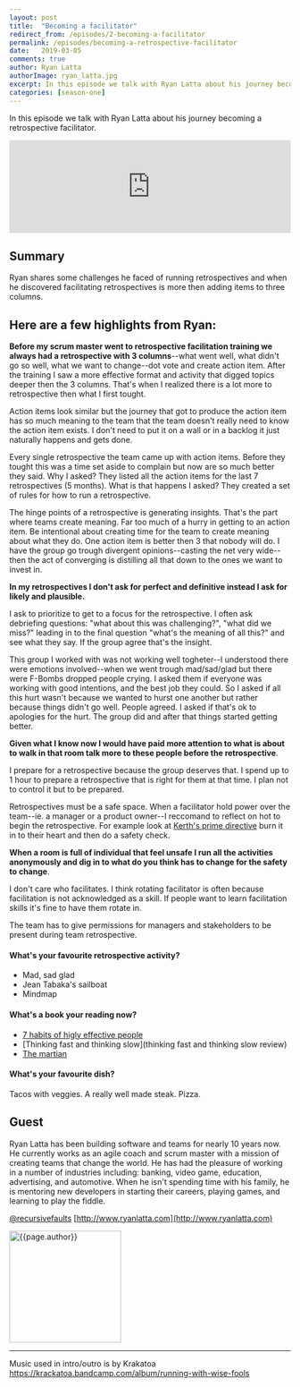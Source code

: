 ```yaml
---
layout: post
title:  "Becoming a facilitator"
redirect_from: /episodes/2-becoming-a-facilitator
permalink: /episodes/becoming-a-retrospective-facilitator
date:   2019-03-05
comments: true
author: Ryan Latta
authorImage: ryan_latta.jpg
excerpt: In this episode we talk with Ryan Latta about his journey becoming a retrospective facilitator. He will shares some challenges he faced running retrospectives and when he discovered it was more then three columns.
categories: [season-one]
---
```


In this episode we talk with Ryan Latta about his journey becoming a retrospective facilitator.

<iframe width="100%" height="166" scrolling="no" frameborder="no" allow="autoplay" src="https://w.soundcloud.com/player/?url=https%3A//api.soundcloud.com/tracks/585584835%3Fsecret_token%3Ds-l8kHp&color=%23ff5500&auto_play=false&hide_related=false&show_comments=true&show_user=true&show_reposts=false&show_teaser=true"></iframe>

## Summary

Ryan shares some challenges he faced of running retrospectives and when he discovered facilitating retrospectives is more then adding items to three columns.

## Here are a few highlights from Ryan:

**Before my scrum master went to retrospective facilitation training we always had a retrospective with 3 columns**--what went well, what didn't go so well, what we want to change--dot vote and create action item. After the training I saw a more effective format and activity that digged topics deeper then the 3 columns. That's when I realized there is a lot more to retrospective then what I first tought.

Action items look similar but the journey that got to produce the action item has so much meaning to the team that the team doesn't really need to know the action item exists. I don't need to put it on a wall or in a backlog it just naturally happens and gets done.

Every single retrospective the team came up with action items. Before they tought this was a time set aside to complain but now are so much better they said. Why I asked? They listed all the action items for the last 7 retrospectives (5 months). What is that happens I asked? They created a set of rules for how to run a retrospective.

The hinge points of a retrospective is generating insights. That's the part where teams create meaning. Far too much of a hurry in getting to an action item. Be intentional about creating time for the team to create meaning about what they do. One action item is better then 3 that nobody will do. I have the group go trough divergent opinions--casting the net very wide--then the act of converging is distilling all that down to the ones we want to invest in.

**In my retrospectives I don't ask for perfect and definitive instead I ask for likely and plausible.**

I ask to prioritize to get to a focus for the retrospective. I often ask debriefing questions: "what about this was challenging?", "what did we miss?" leading in to the final question "what's the meaning of all this?" and see what they say. If the group agree that's the insight.

This group I worked with was not working well togheter--I understood there were emotions involved--when we went trough mad/sad/glad but there were F-Bombs dropped people crying. I asked them if everyone was working with good intentions, and the best job they could. So I asked if all this hurt wasn't because we wanted to hurst one another but rather because things didn't go well. People agreed. I asked if that's ok to apologies for the hurt. The group did and after that things started getting better.

**Given what I know now I would have paid more attention to what is about to walk in that room talk more to these people before the retrospective**.

I prepare for a retrospective because the group deserves that. I spend up to 1 hour to prepare a retrospective that is right for them at that time. I plan not to control it but to be prepared.

Retrospectives must be a safe space. When a facilitator hold power over the team--ie. a manager or a product owner--I reccomand to reflect on hot to begin the retrospective. For example look at [Kerth's prime directive](http://retrospectivewiki.org/index.php?title=The_Prime_Directive) burn it in to their heart and then do a safety check.

**When a room is full of individual that feel unsafe I run all the activities anonymously and dig in to what do you think has to change for the safety to change**.

I don't care who facilitates. I think rotating facilitator is often because facilitation is not acknowledged as a skill. If people want to learn facilitation skills it's fine to have them rotate in.

The team has to give permissions for managers and stakeholders to be present during team retrospective.

#### What's your favourite retrospective activity?

* Mad, sad glad
* Jean Tabaka's sailboat
* Mindmap

#### What's a book your reading now?

* [7 habits of higly effective people](https://www.amazon.com/Habits-Highly-Effective-People-Powerful/dp/0743269519)
* [Thinking fast and thinking slow](thinking fast and thinking slow review)
* [The martian](https://www.amazon.com/Martian-Andy-Weir/dp/0553418025)

#### What's your favourite dish?

Tacos with veggies. A really well made steak. Pizza.

## Guest

Ryan Latta has been building software and teams for nearly 10 years now. He currently works as an agile coach and scrum master with a mission of creating teams that change the world. He has had the pleasure of working in a number of industries including: banking, video game, education, advertising, and automotive. When he isn't spending time with his family, he is mentoring new developers in starting their careers, playing games, and learning to play the fiddle.

[@recursivefaults](http://twitter.com/recursivefaults)
[http://www.ryanlatta.com](http://www.ryanlatta.com)


<img width="200px" src="/assets/{{page.authorImage}}" alt="{{page.author}}">

---
                            
Music used in intro/outro is by Krakatoa https://krackatoa.bandcamp.com/album/running-with-wise-fools